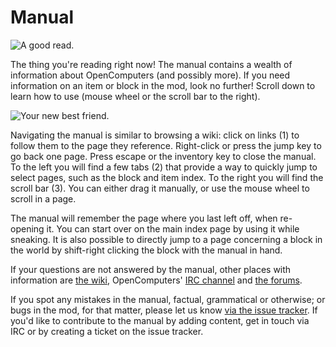 # Manual

![A good read.](oredict:oc:manual)

The thing you're reading right now! The manual contains a wealth of information about OpenComputers (and possibly more). If you need information on an item or block in the mod, look no further! Scroll down to learn how to use (mouse wheel or the scroll bar to the right).

![Your new best friend.](opencomputers:doc/img/manual.png)

Navigating the manual is similar to browsing a wiki: click on links (1) to follow them to the page they reference. Right-click or press the jump key to go back one page. Press escape or the inventory key to close the manual. To the left you will find a few tabs (2) that provide a way to quickly jump to select pages, such as the block and item index. To the right you will find the scroll bar (3). You can either drag it manually, or use the mouse wheel to scroll in a page.

The manual will remember the page where you last left off, when re-opening it. You can start over on the main index page by using it while sneaking. It is also possible to directly jump to a page concerning a block in the world by shift-right clicking the block with the manual in hand.

If your questions are not answered by the manual, other places with information are [the wiki](https://ocdoc.cil.li), OpenComputers' [IRC channel](http://webchat.esper.net/?channels=#oc) and [the forums](https://oc.cil.li/).

If you spot any mistakes in the manual, factual, grammatical or otherwise; or bugs in the mod, for that matter, please let us know [via the issue tracker](https://github.com/MightyPirates/OpenComputers/issues). If you'd like to contribute to the manual by adding content, get in touch via IRC or by creating a ticket on the issue tracker.
